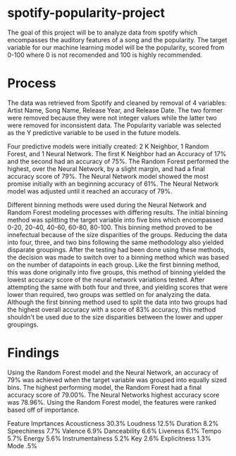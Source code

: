 # spotify-popularity-project
The goal of this project will be to analyze data from spotify which encompasses the auditory features of a song and the popularity. The target variable for our machine learning model will be the popularity, scored from 0-100 where 0 is not recomended and 100 is highly recommended.

# Process
The data was retrieved from Spotify and cleaned by removal of 4 variables: Artist Name, Song Name, Release Year, and Release Date. The two former were removed because they were not integer values while the latter two were removed for inconsistent data. The Popularity variable was selected as the Y predictive variable to be used in the future models. 

Four predictive models were initially created: 2 K Neighbor, 1 Random Forest, and 1 Neural Network. The first K Neighbor had an Accuracy of 17% and the second had an accuracy of 75%. The Random Forest performed the highest, over the Neural Network, by a slight margin, and had a final accuracy score of 79%. The Neural Network model showed the most promise initially with an beginning accuracy of 61%. The Neural Network model was adjusted until it reached an accuracy of 79%.

Different binning methods were used during the Neural Network and Random Forest modeling processes with differing results. The initial binning method was splitting the target variable into five bins which encompassed 0-20, 20-40, 40-60, 60-80, 80-100. This binning method proved to be innefectual because of the size disparities of the groups. Reducing the data into four, three, and two bins following the same methodology also yielded disparate groupings. After the testing had been done using these methods, the decision was made to switch over to a binning method which was based on the number of datapoints in each group. Like the first binning method, this was done originally into five groups, this method of binning yielded the lowest accuracy score of the neural network variations tested. After attempting the same with both four and three, and yielding scores that were lower than required, two groups was settled on for analyzing the data. Although the first binning method used to split the data into two groups had the highest overall accuracy with a score of 83% accuracy, this method shouldn't be used due to the size disparities between the lower and upper groupings.  

# Findings
Using the Random Forest model and the Neural Network, an accuracy of 79% was achieved when the target variable was grouped into equally sized bins. The highest performing model, the Random Forest had a final accuracy score of 79.00%. The Neural Networks highest accuracy score was 78.96%. Using the Random Forest model, the features were ranked based off of importance.

Feature Imprtances
  Acousticness 30.3%
  Loudness 12.5%
  Duration 8.2%
  Speechiness 7.7%
  Valence 6.9%
  Danceability 6.6%
  Liveness 6.1%
  Tempo 5.7%
  Energy 5.6%
  Instrumentalness 5.2%
  Key 2.6%
  Explicitness 1.3%
  Mode .5%
